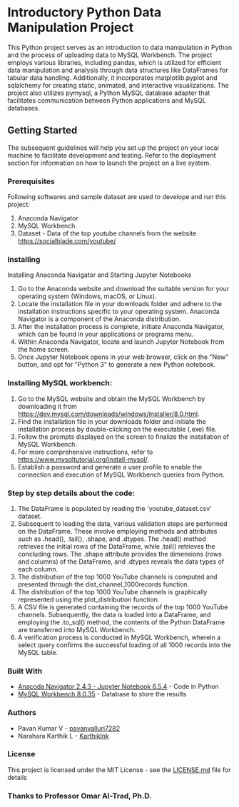 # Introductory Python Data Manipulation Project

This Python project serves as an introduction to data manipulation in Python and the process of uploading data to MySQL Workbench. 
The project employs various libraries, including pandas, which is utilized for efficient data manipulation and analysis through data structures like DataFrames for 
tabular data handling. Additionally, it incorporates matplotlib.pyplot and sqlalchemy for creating static, animated, and interactive visualizations. 
The project also utilizes pymysql, a Python MySQL database adapter that facilitates communication between Python applications and MySQL databases.

## Getting Started

The subsequent guidelines will help you set up the project on your local machine to facilitate development and testing. 
Refer to the deployment section for information on how to launch the project on a live system.
### Prerequisites

Following softwares and sample dataset are used to develope and run this project:

1. Anaconda Navigator
2. MySQL Workbench
3. Dataset - Data of the top youtube channels from the website https://socialblade.com/youtube/

### Installing

Installing Anaconda Navigator and Starting Jupyter Notebooks

1. Go to the Anaconda website and download the suitable version for your operating system (Windows, macOS, or Linux).
2. Locate the installation file in your downloads folder and adhere to the installation instructions specific to your operating system. Anaconda Navigator is a component of the Anaconda distribution.
3. After the installation process is complete, initiate Anaconda Navigator, which can be found in your applications or programs menu.
4. Within Anaconda Navigator, locate and launch Jupyter Notebook from the home screen.
5. Once Jupyter Notebook opens in your web browser, click on the "New" button, and opt for "Python 3" to generate a new Python notebook.

### Installing MySQL workbench:

1. Go to the MySQL website and obtain the MySQL Workbench by downloading it from https://dev.mysql.com/downloads/windows/installer/8.0.html.
2. Find the installation file in your downloads folder and initiate the installation process by double-clicking on the executable (.exe) file.
3. Follow the prompts displayed on the screen to finalize the installation of MySQL Workbench.
4. For more comprehensive instructions, refer to https://www.mysqltutorial.org/install-mysql/.
5. Establish a password and generate a user profile to enable the connection and execution of MySQL Workbench queries from Python.

### Step by step details about the code: 

1. The DataFrame is populated by reading the 'youtube_dataset.csv' dataset.
2. Subsequent to loading the data, various validation steps are performed on the DataFrame. These involve employing methods and attributes such as .head(), .tail(), .shape, and .dtypes. The .head() method retrieves the initial rows of the DataFrame, while .tail() retrieves the concluding rows. The .shape attribute provides the dimensions (rows and columns) of the DataFrame, and .dtypes reveals the data types of each column.
3. The distribution of the top 1000 YouTube channels is computed and presented through the dist_channel_1000records function.
4. The distribution of the top 1000 YouTube channels is graphically represented using the plot_distribution function.
5. A CSV file is generated containing the records of the top 1000 YouTube channels. Subsequently, the data is loaded into a DataFrame, and employing the .to_sql() method, the contents of the Python DataFrame are transferred into MySQL Workbench.
6. A verification process is conducted in MySQL Workbench, wherein a select query confirms the successful loading of all 1000 records into the MySQL table.

### Built With

* [Anacoda Navigator 2.4.3 - Jupyter Notebook 6.5.4](https://www.anaconda.com/download) - Code in Python
* [MySQL Workbench 8.0.35](https://dev.mysql.com/downloads/windows/installer/8.0.html) - Database to store the results

### Authors

* Pavan Kumar V - [pavanvalluri7282](https://github.com/pavanvalluri7282)
* Narahara Karthik L - [Karthiklnk](https://github.com/Karthiklnk)

### License

This project is licensed under the MIT License - see the [LICENSE.md](LICENSE.md) file for details



### Thanks to Professor Omar Al-Trad, Ph.D.
